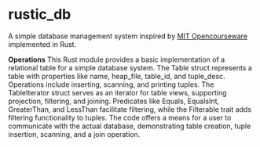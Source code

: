 # rustic_db
A simple database management system inspired by [MIT Opencourseware](https://ocw.mit.edu/courses/6-830-database-systems-fall-2010/) implemented in Rust.


**Operations**
This Rust module provides a basic implementation of a relational table for a simple database system. The Table struct represents a table with properties like name, heap_file, table_id, and tuple_desc. Operations include inserting, scanning, and printing tuples. The TableIterator struct serves as an iterator for table views, supporting projection, filtering, and joining. Predicates like Equals, EqualsInt, GreaterThan, and LessThan facilitate filtering, while the Filterable trait adds filtering functionality to tuples. The code offers a means for a user to communicate with the actual database, demonstrating table creation, tuple insertion, scanning, and a join operation.
